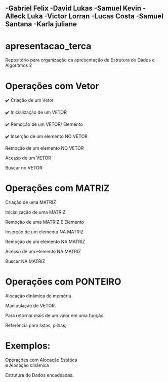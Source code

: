 ## -Gabriel Felix -David Lukas -Samuel Kevin -Alleck Luka -Victor Lorran -Lucas Costa -Samuel Santana -Karla juliane  

# apresentacao_terca
Repositório para organização da apresentação de Estrutura de Dados e Algoritmos 2  

# Operações com Vetor  

:heavy_check_mark: Criação de um Vetor  

:heavy_check_mark: Inicialização de um VETOR  

:heavy_check_mark: Remoção de um VETOR/ Elemento  

:heavy_check_mark: Inserção de um elemento NO VETOR  

Remoção de um elemento NO VETOR  

Acesso de um VETOR  

Buscar no VETOR  

# Operações com MATRIZ  

Criação de uma MATRIZ  

Inicialização de uma MATRIZ  

Remoção de uma MATRIZ E Elemento  

Inserção de um elemento NA MATRIZ  

Remoção de um elemento NA MATRIZ  

Acesso de um elemento NA MATRIZ  

Buscar NA MATRIZ  

# Operações com PONTEIRO  

Alocação dinâmica de memória  

Manipulação de VETOR.  

Para retornar mais de um valor em uma função.  

Referência para listas, pilhas,  

# Exemplos:  

Operações com Alocação Estática  
e Alocação dinâmica  

Estrutura de Dados encadeadas.  
